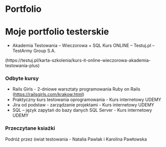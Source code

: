 # Portfolio
<h1>Moje portfolio testerskie </h1> 

- Akademia Testowania – Wieczorowa + SQL
Kurs ONLINE – Testuj.pl – TestArmy Group S.A.
<p> (https://testuj.pl/karta-szkolenia/kurs-it-online-wieczorowa-akademia-testowania-plus) </p>

<h3>Odbyte kursy </h3> 

- Rails Girls - 2-dniowe warsztaty programowania Ruby on Rails
(https://railsgirls.com/krakow.html)
- Praktyczny kurs testowania oprogramowania - Kurs internetowy UDEMY
- Jira od podstaw - zarządzanie projektami - Kurs internetowy UDEMY
- SQL – język zapytań do bazy danych SQL Server - Kurs internetowy UDEMY
<h3>Przeczytane ksiażki </h3>

Podróż przez świat testowania - Natalia Pawlak i Karolina Pawłowska

